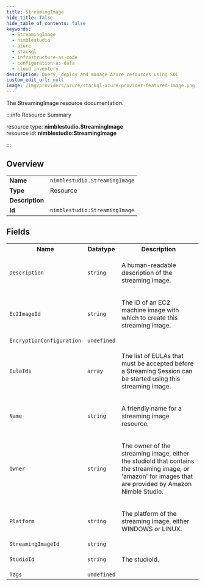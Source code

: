 ```yaml
---
title: StreamingImage
hide_title: false
hide_table_of_contents: false
keywords:
  - StreamingImage
  - nimblestudio
  - azure
  - stackql
  - infrastructure-as-code
  - configuration-as-data
  - cloud inventory
description: Query, deploy and manage Azure resources using SQL
custom_edit_url: null
image: /img/providers/azure/stackql-azure-provider-featured-image.png
---
```

The StreamingImage resource documentation.

:::info Resource Summary

<div class="row">
<div class="providerDocColumn">
<span>resource type:&nbsp;<b>nimblestudio.StreamingImage</b></span><br />
<span>resource id:&nbsp;<b>nimblestudio:StreamingImage</b></span><br />
</div>
</div>

:::

## Overview
<table><tbody>
<tr><td><b>Name</b></td><td><code>nimblestudio.StreamingImage</code></td></tr>
<tr><td><b>Type</b></td><td>Resource</td></tr>
<tr><td><b>Description</b></td><td></td></tr>
<tr><td><b>Id</b></td><td><code>nimblestudio:StreamingImage</code></td></tr>
</tbody></table>

## Fields
<table><tbody>
<tr><th>Name</th><th>Datatype</th><th>Description</th></tr>
<tr><td><code>Description</code></td><td><code>string</code></td><td><p>A human-readable description of the streaming image.</p></td></tr><tr><td><code>Ec2ImageId</code></td><td><code>string</code></td><td><p>The ID of an EC2 machine image with which to create this streaming image.</p></td></tr><tr><td><code>EncryptionConfiguration</code></td><td><code>undefined</code></td><td></td></tr><tr><td><code>EulaIds</code></td><td><code>array</code></td><td><p>The list of EULAs that must be accepted before a Streaming Session can be started using this streaming image.</p></td></tr><tr><td><code>Name</code></td><td><code>string</code></td><td><p>A friendly name for a streaming image resource.</p></td></tr><tr><td><code>Owner</code></td><td><code>string</code></td><td><p>The owner of the streaming image, either the studioId that contains the streaming image, or 'amazon' for images that are provided by Amazon Nimble Studio.</p></td></tr><tr><td><code>Platform</code></td><td><code>string</code></td><td><p>The platform of the streaming image, either WINDOWS or LINUX.</p></td></tr><tr><td><code>StreamingImageId</code></td><td><code>string</code></td><td></td></tr><tr><td><code>StudioId</code></td><td><code>string</code></td><td><p>The studioId. </p></td></tr><tr><td><code>Tags</code></td><td><code>undefined</code></td><td></td></tr>
</tbody></table>